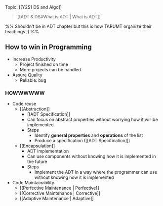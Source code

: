Topic: [[Y2S1 DS and Algo]]

> [[ADT & DS#What is ADT | What is ADT]]

%% Shouldn't be in ADT chapter but this is how TARUMT organize their teachings ;) %%
## How to win in Programming
- Increase Productivity
	- Project finished on time
	- More projects can be handled
- Assure Quality
	- Reliable: bug
### HOWWWWWW
- Code reuse
	- [[Abstraction]]
		- [[ADT Specification]]
		- Can focus on abstract properties without worrying how it will be implemented
		- Steps
			- Identify **general properties** and **operations** of the list
			- Produce a specification ([[ADT Specification]])
	- [[Encapsulation]]
		- ADT Implementation
		- Can use components without knowing how it is implemented in the future
		- Steps
			- Implement the ADT in a way where the programmer can use without knowing how it is implemented
- Code Maintainability
	- [[Perfective Maintenance | Perfective]]
	- [[Corrective Maintenance | Corrective]]
	- [[Adaptive Maintenance | Adaptive]]
